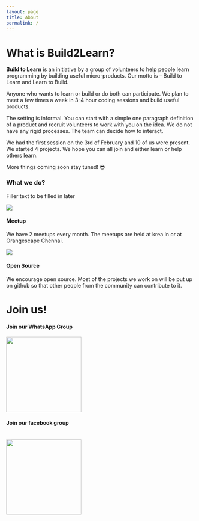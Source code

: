 ```yaml
---
layout: page
title: About
permalink: /
---
```


# What is Build2Learn?


**Build to Learn** is an initiative by a group of volunteers to help people learn programming by building useful micro-products. Our motto is – Build to Learn and Learn to Build.

Anyone who wants to learn or build or do both can participate. We plan to meet a few times a week in 3-4 hour coding sessions and build useful products.

The setting is informal. You can start with a simple one paragraph definition of a product and recruit volunteers to work with you on the idea. We do not have any rigid processes. The team can decide how to interact.

We had the first session on the 3rd of February and 10 of us were present. We started 4 projects. We hope you can all join and either learn or help others learn.

More things coming soon stay tuned! 😎


### What we do?

Filler text to be filled in later

<div class="container-fluid">
    <div class="row">
        <div class="col-sm-3">
            <img src="/static/img/balloon_1.png">
        </div>
        <div class="col-sm-9">
            <h4><strong>Meetup</strong></h4>
            <p>We have 2 meetups every month.
                The meetups are held at krea.in or at Orangescape Chennai.</p>
        </div>
    </div>
    <div class="row">
        <div class="col-sm-3">
            <img src="/static/img/balloon_2.png">
        </div>
        <div class="col-sm-9">
            <h4><strong>Open Source</strong></h4>
            <p>We encourage open source. Most of the projects we work on will be put up on github so that other people from the community can contribute to it.
            </p>
        </div>
    </div>
    </div>

# Join us!

<div class="container-fluid">
    <div class="row">
        <div class="col-sm-6 text-center center-block">
            <h4><strong>Join our WhatsApp Group</strong></h4>
            <a href="https://chat.whatsapp.com/6lSVfYjlnbmFWOde8dsRsi"><img class="center-block" src="/b2l-chennai.github.io/static/img/whatsapp.png" style="width:200px;height:200px;"></a>
        </div>
        <div class="col-sm-6 text-center">
            <h4><strong>Join our facebook group</strong></h4><br>
            <a href="https://www.facebook.com/groups/1857417830966437/"><img class="center-block" src="/b2l-chennai.github.io/static/img/facebook.png" style="width:200px;height:200px;"></a>
        </div>
    </div>
</div>
